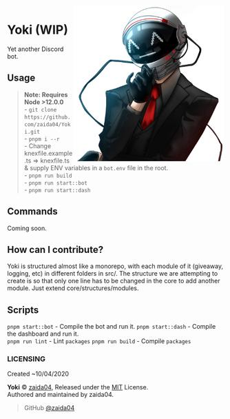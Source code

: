 <img src="static/yoki-readme.png" alt="Yoki Face" width='350' align="right">

# Yoki (WIP)
Yet another Discord bot.

## Usage
> **Note: Requires Node >12.0.0**  
    - `git clone https://github.com/zaida04/Yoki.git`  
    - `pnpm i --r`  
    - Change knexfile.example.ts => knexfile.ts & supply ENV variables in a `bot.env` file in the root.  
    - `pnpm run build`  
    - `pnpm run start::bot`  
    - `pnpm run start::dash`
    

## Commands
Coming soon.

## How can I contribute?
Yoki is structured almost like a monorepo, with each module of it (giveaway, logging, etc) in different folders in src/. The structure we are attempting to create is so that only one line has to be changed in the core to add another module. Just extend core/structures/modules.

## Scripts  
`pnpm start::bot` - Compile the bot and run it. 
`pnpm start::dash` - Compile the dashboard and run it.  
`pnpm run lint` - Lint `packages` 
`pnpm run build` - Compile `packages`

### LICENSING  
Created ~10/04/2020  

**Yoki** © [zaida04](https://github.com/zaida04), Released under the [MIT](https://github.com/zaida04/Yoki/blob/master/LICENSE) License.  
Authored and maintained by zaida04.

> GitHub [@zaida04](https://github.com/zaida04) 

